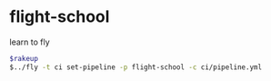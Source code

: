 # flight-school
learn to fly


```bash
$rakeup
$../fly -t ci set-pipeline -p flight-school -c ci/pipeline.yml
```